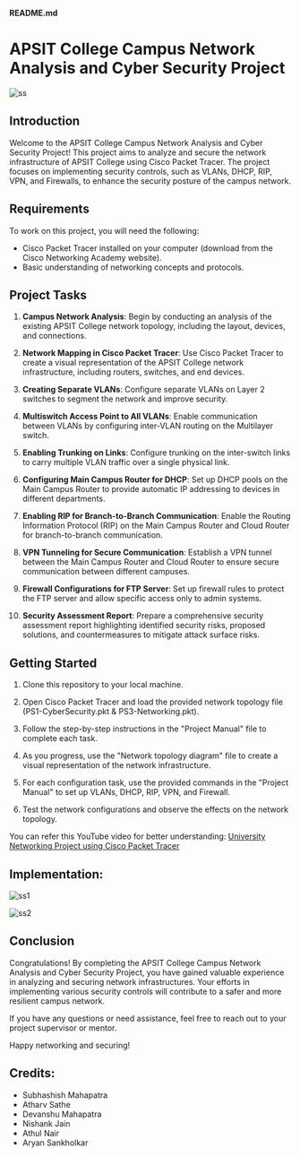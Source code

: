 **README.md**

# APSIT College Campus Network Analysis and Cyber Security Project

![ss](https://github.com/SubhashishMahapatra/Cisco-VIP-Solution/assets/93381397/11817609-7e60-4f10-b49f-34db6ed25504)

## Introduction

Welcome to the APSIT College Campus Network Analysis and Cyber Security Project! This project aims to analyze and secure the network infrastructure of APSIT College using Cisco Packet Tracer. The project focuses on implementing security controls, such as VLANs, DHCP, RIP, VPN, and Firewalls, to enhance the security posture of the campus network.

## Requirements

To work on this project, you will need the following:

- Cisco Packet Tracer installed on your computer (download from the Cisco Networking Academy website).
- Basic understanding of networking concepts and protocols.

## Project Tasks

1. **Campus Network Analysis**: Begin by conducting an analysis of the existing APSIT College network topology, including the layout, devices, and connections.

2. **Network Mapping in Cisco Packet Tracer**: Use Cisco Packet Tracer to create a visual representation of the APSIT College network infrastructure, including routers, switches, and end devices.

3. **Creating Separate VLANs**: Configure separate VLANs on Layer 2 switches to segment the network and improve security.

4. **Multiswitch Access Point to All VLANs**: Enable communication between VLANs by configuring inter-VLAN routing on the Multilayer switch.

5. **Enabling Trunking on Links**: Configure trunking on the inter-switch links to carry multiple VLAN traffic over a single physical link.

6. **Configuring Main Campus Router for DHCP**: Set up DHCP pools on the Main Campus Router to provide automatic IP addressing to devices in different departments.

7. **Enabling RIP for Branch-to-Branch Communication**: Enable the Routing Information Protocol (RIP) on the Main Campus Router and Cloud Router for branch-to-branch communication.

8. **VPN Tunneling for Secure Communication**: Establish a VPN tunnel between the Main Campus Router and Cloud Router to ensure secure communication between different campuses.

9. **Firewall Configurations for FTP Server**: Set up firewall rules to protect the FTP server and allow specific access only to admin systems.

10. **Security Assessment Report**: Prepare a comprehensive security assessment report highlighting identified security risks, proposed solutions, and countermeasures to mitigate attack surface risks.

## Getting Started

1. Clone this repository to your local machine.

2. Open Cisco Packet Tracer and load the provided network topology file (PS1-CyberSecurity.pkt & PS3-Networking.pkt).

3. Follow the step-by-step instructions in the "Project Manual" file to complete each task.

4. As you progress, use the "Network topology diagram" file to create a visual representation of the network infrastructure.

5. For each configuration task, use the provided commands in the "Project Manual" to set up VLANs, DHCP, RIP, VPN, and Firewall.

6. Test the network configurations and observe the effects on the network topology.

You can refer this YouTube video for better understanding: [University Networking Project using Cisco Packet Tracer](https://youtu.be/e1cD2KIme-E)

## Implementation:

![ss1](https://github.com/SubhashishMahapatra/Cisco-VIP-Solution/assets/93381397/743a1100-f9f0-43c1-a621-6a296e072e5b)


![ss2](https://github.com/SubhashishMahapatra/Cisco-VIP-Solution/assets/93381397/a1dddbe9-ab9d-4721-9d4b-f78cddee5fd6)


## Conclusion

Congratulations! By completing the APSIT College Campus Network Analysis and Cyber Security Project, you have gained valuable experience in analyzing and securing network infrastructures. Your efforts in implementing various security controls will contribute to a safer and more resilient campus network.

If you have any questions or need assistance, feel free to reach out to your project supervisor or mentor.

Happy networking and securing!

## Credits:

- Subhashish Mahapatra
- Atharv Sathe
- Devanshu Mahapatra
- Nishank Jain
- Athul Nair
- Aryan Sankholkar
